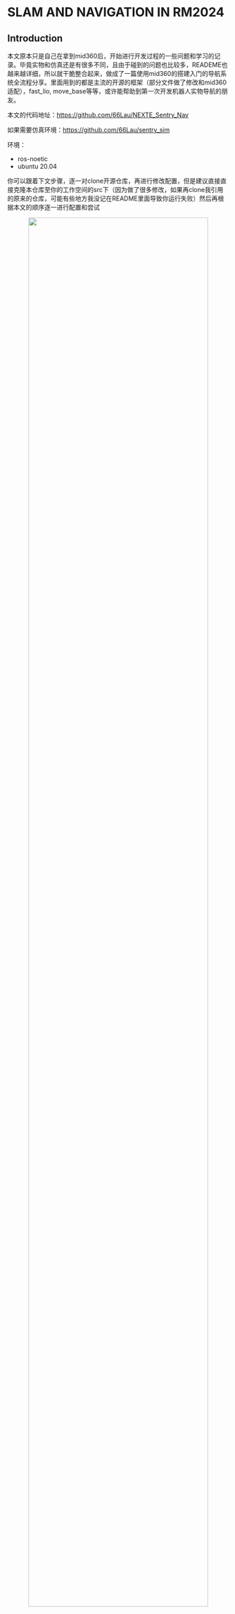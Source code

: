 # SLAM AND NAVIGATION IN RM2024
## Introduction
本文原本只是自己在拿到mid360后，开始进行开发过程的一些问题和学习的记录。毕竟实物和仿真还是有很多不同，且由于碰到的问题也比较多，READEME也越来越详细，所以就干脆整合起来，做成了一篇使用mid360的搭建入门的导航系统全流程分享。里面用到的都是主流的开源的框架（部分文件做了修改和mid360适配），fast_lio, move_base等等，或许能帮助到第一次开发机器人实物导航的朋友。

本文的代码地址：https://github.com/66Lau/NEXTE_Sentry_Nav

如果需要仿真环境：https://github.com/66Lau/sentry_sim

环境：
- ros-noetic 
- ubuntu 20.04  

你可以跟着下文步骤，逐一对clone开源仓库，再进行修改配置，但是建议直接直接克隆本仓库至你的工作空间的src下（因为做了很多修改，如果再clone我引用的原来的仓库，可能有些地方我没记在README里面导致你运行失败）然后再根据本文的顺序逐一进行配置和尝试

<div align="center"><img src="doc/sentry_navigation.png" width=90% /></div>

## Hardware info
- [MID360 offical web官网](https://www.livoxtech.com/cn/mid-360)
- [Quick-start-doc|MID360快速开始手册](https://terra-1-g.djicdn.com/65c028cd298f4669a7f0e40e50ba1131/Mid360/Livox_Mid-360_Quick_Start_Guide_multi.pdf)
- [user-manual|MID360用户手册](https://terra-1-g.djicdn.com/65c028cd298f4669a7f0e40e50ba1131/Mid360/20230727/Livox_Mid-360_User_Manual_CHS.pdf)
- [Livox_sdk2源地址](https://github.com/Livox-SDK/Livox-SDK2)
- [livox_ros_driver2源地址](https://github.com/Livox-SDK/livox_ros_driver2)

- [livox ros driver2安装博客](https://blog.csdn.net/qq_29912325/article/details/130269367?ops_request_misc=%257B%2522request%255Fid%2522%253A%2522169734904416800182711632%2522%252C%2522scm%2522%253A%252220140713.130102334..%2522%257D&request_id=169734904416800182711632&biz_id=0&utm_medium=distribute.pc_search_result.none-task-blog-2~all~sobaiduend~default-2-130269367-null-null.142^v96^pc_search_result_base9&utm_term=livox_sdk2&spm=1018.2226.3001.4187)

- [虚拟机和mid360桥接博客](https://blog.csdn.net/sinat_39110395/article/details/123545816?ops_request_misc=%257B%2522request%255Fid%2522%253A%2522169735401816800227447255%2522%252C%2522scm%2522%253A%252220140713.130102334..%2522%257D&request_id=169735401816800227447255&biz_id=0&utm_medium=distribute.pc_search_result.none-task-blog-2~all~sobaiduend~default-1-123545816-null-null.142^v96^pc_search_result_base9&utm_term=%E8%99%9A%E6%8B%9F%E6%9C%BA%E8%BF%9E%E6%8E%A5%E9%9B%B7%E8%BE%BE&spm=1018.2226.3001.4187)




## Livox和Fast-Lio配置流程
1. 安装[Livox_sdk2](https://github.com/Livox-SDK/Livox-SDK2),readme有写相关过程，注意：要更改主机ip为192.168.1.50[ubuntu修改方法](https://blog.csdn.net/sinat_39110395/article/details/123545816?ops_request_misc=%257B%2522request%255Fid%2522%253A%2522169735401816800227447255%2522%252C%2522scm%2522%253A%252220140713.130102334..%2522%257D&request_id=169735401816800227447255&biz_id=0&utm_medium=distribute.pc_search_result.none-task-blog-2~all~sobaiduend~default-1-123545816-null-null.142^v96^pc_search_result_base9&utm_term=%E8%99%9A%E6%8B%9F%E6%9C%BA%E8%BF%9E%E6%8E%A5%E9%9B%B7%E8%BE%BE&spm=1018.2226.3001.4187)，本人雷达ip为192.168.1.180
2. 安装[livox_ros_driver2](https://github.com/Livox-SDK/livox_ros_driver2), readme有写相关过程， 注意运行前要注意更改config里面的主机ip和雷达IP
3. 配置fast-lio  
参考：  
[FAST_LIO原地址](https://github.com/hku-mars/FAST_LIO)  
[FAST-LIO配置中文博客](https://blog.csdn.net/qq_42108414/article/details/131530293?ops_request_misc=%257B%2522request%255Fid%2522%253A%2522169737102216800185825796%2522%252C%2522scm%2522%253A%252220140713.130102334..%2522%257D&request_id=169737102216800185825796&biz_id=0&utm_medium=distribute.pc_search_result.none-task-blog-2~all~sobaiduend~default-1-131530293-null-null.142^v96^pc_search_result_base9&utm_term=fast%20lio%E9%85%8D%E7%BD%AE&spm=1018.2226.3001.4187)  
[关于在ROS1下用MID360配置FAST-LIO2备忘](https://blog.csdn.net/qq_52784762/article/details/132736322?ops_request_misc=&request_id=&biz_id=102&utm_term=fast%20lio%E9%85%8D%E7%BD%AE&utm_medium=distribute.pc_search_result.none-task-blog-2~all~sobaiduweb~default-1-132736322.142^v96^pc_search_result_base9&spm=1018.2226.3001.4187)  
更建议参考源地址的READEME

```bash
sudo apt install libeigen3-dev
sudo apt install libpcl-dev
```

```bash
# ros2需要安装
sudo apt install ros-humble-pcl-ros
```

``` bash
# 编译fast-lio
#这里进入的是你自己的工作空间的src，注意替换$A_ROS_DIR$
cd ~/$A_ROS_DIR$/src
git clone https://github.com/hku-mars/FAST_LIO.git
cd FAST_LIO
git submodule update --init
cd ../..
catkin_make
source devel/setup.bash
# 注意，如果使用的是mid360，即使用的是livox_ros_driver2而非1的话，
# 需要前往fast-lio的CmakeLists文件修改find_package里的livox_ros_driver为livox_ros_driver2，同时package.xml里面的也一样，对应的src中的cpp文件也需要修改，嫌改的麻烦的话mid360可以直接用我仓库中的fast_lio
```

``` bash
# 安装sophus
git clone https://github.com/strasdat/Sophus.git
cd Sophus
git checkout a621ff
mkdir build
cd build
cmake ../ -DUSE_BASIC_LOGGING=ON
make
sudo make install
```
上述步骤可能会报错,[解决方案](https://blog.csdn.net/DerrickRose25/article/details/130173310?ops_request_misc=%257B%2522request%255Fid%2522%253A%2522169737303816800215088736%2522%252C%2522scm%2522%253A%252220140713.130102334.pc%255Fall.%2522%257D&request_id=169737303816800215088736&biz_id=0&utm_medium=distribute.pc_search_result.none-task-blog-2~all~first_rank_ecpm_v1~rank_v31_ecpm-8-130173310-null-null.142^v96^pc_search_result_base9&utm_term=lvalue%20required%20as%20left%20operand%20of%20assignment%20%20%20%20unit_complex_.real%28%29%20%3D%201.%3B&spm=1018.2226.3001.4187)
``` bash
/home/lau/Sophus/sophus/so2.cpp:32:26: error: lvalue required as left operand of assignment
   unit_complex_.real() = 1.;
                          ^~
/home/lau/Sophus/sophus/so2.cpp:33:26: error: lvalue required as left operand of assignment
```
打开其位置so2.cpp:32:26改为
``` bash
SO2::SO2()
{
  unit_complex_.real(1.);
  unit_complex_.imag(0.);
}
```
sophus安装成功后再重新编译fast-lio

最后运行
``` bash
# 进入livox_ros_driver2所在的工作空间
cd ~/$A_ROS_DIR$
source devel/setup.bash
roslaunch livox_ros_driver2 msg_MID360.launch
#再开一个终端，进入fast_lio所在的工作空间
cd ~/$A_ROS_DIR$
source devel/setup.bash
roslaunch fast_lio mapping_mid360.launch

```
<div align="center"><img src="doc/fast_lio_1.png" width=90% /></div>
<div align="center"><img src="doc/fast_lio_2.png" width=90% /></div>
<div align="center"> 以上就是使用fast_lio建好的图的效果，最后会自动存在PCD文件夹中</div>


## 导航流程
一些基础的入门介绍：
- [ROS入门(九)——机器人自动导航](https://blog.csdn.net/Netceor/article/details/118997851?ops_request_misc=%257B%2522request%255Fid%2522%253A%2522169779395316800215096913%2522%252C%2522scm%2522%253A%252220140713.130102334..%2522%257D&request_id=169779395316800215096913&biz_id=0&utm_medium=distribute.pc_search_result.none-task-blog-2~all~sobaiduend~default-1-118997851-null-null.142^v96^pc_search_result_base9&utm_term=ros%E5%AF%BC%E8%88%AA%E6%B5%81%E7%A8%8B&spm=1018.2226.3001.4187)

- [带你理清：ROS机器人导航功能实现、解析、以及参数说明](https://blog.csdn.net/qq_42406643/article/details/118754093)

---
### 1.Relocalization
上面的建图完成后，如果我们希望下次机器人导航的时候，能找到机器人自己的当前位置，那么就需要对机器人进行定位操作。也有如下几种方式：
- 方式一：直接在初始位置使用里程计定位，也就是说，如果能确保机器人每次的上电和程序运行的初始位置始终一至，那么就可以使用fast_lio的里程计进行机器人定位。但这样的劣势很明显：1.机器人需要确保自己每次的初始位置一致，否则就会有误差；2.机器人在移动时，里程计会产生累计误差，无法消除。
- 方式二：使用地图进行重定位，简单来说，就是通过当前雷达的点云和已构建的地图进行匹配来找到机器人当前的位姿。一般二维地图采用amcl进行重定位，三维点云采用icp进行重定位，当然，也有一些新的论文会提出新的更好的重定位定位方法，这些优化的算法暂不讨论。这种重定位方式一般会要求人给一个大概的初始位置，又或者可以依靠机器人的其他传感器给出一个粗略的初始位置估计。  

考虑到避免累计误差，我们采用方式二进行定位。我们选用了一个开源的重定位代码(实际采用的也是icp，使用python写的，考虑运行速度的话可以自行使用c++实现或者使用其他icp重定位代码)：[FAST_LIO_LOCALIZATION](https://github.com/davidakhihiero/FAST_LIO_LOCALIZATION-ROS-NOETIC)

```bash
# 所需包
sudo apt install ros-$ROS_DISTRO-ros-numpy
pip install numpy==1.21
pip install open3d
```
目前这套适用python3.8，如果你有多个python环境，自行修改哈。

在配置时，我们发现了一些问题，主要还是版本导致。  
一个是原仓库使用的是python2，python2使用和安装外部库已经不太方便了，所以换成了python3。  
另一个是FAST_LIO_LOCALIZATION里面也包含了FAST_LIO，但是这里面的FAST_LIO还是比较老的版本，建议还是从最新的FAST_LIO仓库里拉最新的(因为做了mid360的适配)，然后记得在cmakelist里修改生成的可执行文件的名称，否则会和上一步的fast_lio的mapping重复报错。  
所以想使用的话建议还是直接使用我们的`sentry_slam/FAST_LIO_LOCALIZATION`和`sentry_slam/FAST_LIO`这两个修改好的包。


同时记录一下我对[FAST_LIO_LOCALIZATION](https://github.com/davidakhihiero/FAST_LIO_LOCALIZATION-ROS-NOETIC)所做的修改，包括以下文件: 
- `global_localization.py`  
  - `#!/usr/bin/python3` 此处我们修改解释器为python3
  - `*import _thread*`, python3中使用thread会报错，已经改名为_thread
  - 在open3d的最新版本, `o3d.registration`应被替换为 `o3d.pipelines.registration`
  - `FOV = 6.28` in 222 line 应该改成你使用的雷达的扫描范围. The scale of MID360 is 360, so 2*pi (rad)
  - FOV_FAR = 30, switch to you lidar max distance

- `localization_MID360.launch`
  - 我们修改了 `fastlio_mapping` 可执行文件的所属包，我们直接使用fast_lio2中的mid360的launch文件启动
  - 使用 `args="$(arg map) 5 _frame_id:=map cloud_pcd:=map" />` in line 28，而不是`/map`,即和你自己的tf树一致
  - modified to `<arg name="map" default="/home/rm/ws_sentry/src/FAST_LIO/PCD/scans.pcd" />`, that used the PCD file in FAST_LIO pkg, If you have your own PCD file, you can change it to your own PCD file path.

Usage:
```bash 
roslaunch livox_ros_driver2 msg_MID360.launch
roslaunch fast_lio_localization localization_MID360.launch 
# 发布初始位姿(也可以用rviz，第一次尝试的时候更建议使用rviz)
rosrun fast_lio_localization publish_initial_pose.py 0 0 0 0 0 0
# also you could publish your initial point use RVIZ
# 这里的原点是你建图时候的起点。

```

---

### 2. 地图转换（PCD to 二维栅格地图）
<div align="center"><img src="doc/sentry_navigation.png" width=90% /></div>
<div align="center">这里面红色的点云就是PCD文件显示的三维点云地图，白色的就是熟知的二维栅格地图</div>
<br>


地图转换主要是因为move_base是基于2d的栅格地图进行路径规划，而fast_lio默认的输出地图是三维点云的PCD文件，我们需要用一些方法获取2d的栅格地图，有以下几种方式：
  1. 用fast_lio构建好PCD地图后，将PCD地图转换为栅格地图  
    方式一：使用[pcd_package](https://github.com/Hinson-A/pcd2pgm_package)开源功能包，参考[离线将PCD地图转换为pgm栅格地图](https://blog.csdn.net/Draonly/article/details/124537069?ops_request_misc=%257B%2522request%255Fid%2522%253A%2522165207936116781435426048%2522%252C%2522scm%2522%253A%252220140713.130102334.pc%255Fall.%2522%257D&request_id=165207936116781435426048&biz_id=0&utm_medium=distribute.pc_search_result.none-task-blog-2~all~first_rank_ecpm_v1~rank_v31_ecpm-6-124537069-null-null.142%5Ev9%5Econtrol,157%5Ev4%5Econtrol&utm_term=pcd%E5%9C%B0%E5%9B%BE%E8%BD%AC%E6%8D%A2%E4%B8%BA%E6%A0%85%E6%A0%BC%E5%9C%B0%E5%9B%BE&spm=1018.2226.3001.4187)  
    方式二：使用`octomap_server`功能包,离线将pcd转换成栅格地图，参考[octomap_server使用－－生成二维占据栅格地图和三维概率地图](https://blog.csdn.net/sru_alo/article/details/85083030?ops_request_misc=%257B%2522request%255Fid%2522%253A%2522169804282616800213031883%2522%252C%2522scm%2522%253A%252220140713.130102334..%2522%257D&request_id=169804282616800213031883&biz_id=0&utm_medium=distribute.pc_search_result.none-task-blog-2~all~sobaiduend~default-2-85083030-null-null.142^v96^pc_search_result_base9&utm_term=%E7%82%B9%E4%BA%91%E5%9C%B0%E5%9B%BE%E7%94%9F%E6%88%90%E6%A0%85%E6%A0%BC%E5%9C%B0%E5%9B%BE&spm=1018.2226.3001.4187)  
  2. 在fast_lio构建三维点云地图的同时，也实时构建2d的栅格地图

本文的代码仓库里两种方式都有，常用的是第二种，如果你是打比赛之类的用的话，建议你建图的时候可以使用rosbag录制一下你的雷达的话题（imu+pcd）,这样就算建图效果一般，也能离线重新rosbag play进行建图
#### 配置：
```bash
sudo apt install ros-noetic-map-server
# 打开一个终端.(ctrl+alt+T)输入下面指令安装octomap.
sudo apt-get install ros-noetic-octomap-ros #安装octomap
sudo apt-get install ros-noetic-octomap-msgs
sudo apt-get install ros-noetic-octomap-server
 
# 安装octomap 在 rviz 中的插件
sudo apt-get install ros-noetic-octomap-rviz-plugins
# install move_base
sudo apt-get install ros-noetic-move-base

#如果使用方式一，还需将pcd2pgm拉到工作空间的src目录下编译
#本文代码仓库已经包含了该仓库，再sentry_tools/pcd2pgm，如果直接使用本文代码仓库，则不需要再拉
git clone https://github.com/Hinson-A/pcd2pgm_package.git
```
#### 方式一实现
```bash
# pcd2pgm offline
# modify run.launch file in pcd2pgm such as the pcd file pasth etc.
# 修改 pcd2pgm中的run.launch文件，修改输入的pcd文件路径等
roslaunch pcd2pgm run.launch
```
#### 方式二实现
使用`octomap_server`功能包中的`octomap_server_node`节点, 实时读取三维点云, 并生成栅格地图(这个方法其实也能离线将PCD转为栅格地图).

我们在 `FAST_LIO` 功能包中添加了 `Pointcloud2Map.launch`, which will update the 2D mapping at same time, if you publish the PointCloud2 from FAST_LIO. 

然后我们综合了 `SLAM`, `relocalization`, `实时构建栅格地图`三个功能, in only one launch file ==> `sentry_build.launch`.

运行此功能包后，系统便会开始自动同步构建栅格地图.

如果你对你构建的三维点云地图和二维栅格地图满意，并希望保存下来：
  1. 三维点云地图pcd文件会在`sentry_build.launch`运行结束后自动保存到fast_lio/PCD文件夹下
  2. 如果你希望保存二位栅格地图，请运行以下命令：


```bash
# save the pgm map file
rosrun map_server map_saver map:=/<Map Topic> -f PATH_TO_YOUR_FILE/mymap
#eg，举例:
rosrun map_server map_saver map:=/projected_map -f /home/rm/ws_sentry/src/FAST_LIO/PCD/scans
```
---

### 3. Pointcloud2 to Lasercan
<div align="center"><img src="doc/sentry_navigation.png" width=90% /></div>
<div align="center">这里面栅格地图上的黑色像素块（障碍物或者地图边界）上面有一层绿色的小方格，那个就是实时的二维点云</div>
<br>
move_base框架下，我们构建局部代价地图时，需要输入当前的laserscan的实时二位点云

The output format of 3d point clouds of FAST_LIO is `/pointclouds2`. However, the input format of `move_base` is `/Laserscan`. Therefore, it is necessary to transfrom the `/pointclouds2` to `/Laserscan`.

我使用的包是[pointcloud_to_laserscan](https://github.com/ros-perception/pointcloud_to_laserscan.git).  
The package we are using is [pointcloud_to_laserscan](https://github.com/ros-perception/pointcloud_to_laserscan.git).

有关这个包的博客 `pointcloud_to_laserscan` :   
blog about `pointcloud_to_laserscan` : [pointcloud_to_laserscan_blog](https://blog.csdn.net/qq_43176116/article/details/86095482?ops_request_misc=&request_id=&biz_id=102&utm_term=pointcloud2%20to%20laserscan&utm_medium=distribute.pc_search_result.none-task-blog-2~all~sobaiduweb~default-2-86095482.142^v96^pc_search_result_base2&spm=1018.2226.3001.4187)

启动文件为`PointsCloud2toLaserscan.launch`
The launch file is `PointsCloud2toLaserscan.launch`

---
### 4. 坐标系映射

input：`body` frame，即机器人在三维点云坐标系下的位姿  
output: `body_2d` frame，即机器人在二维栅格地图坐标系下的位姿

由于`fast_lio_localization`输出的 `body` frame是当前机器人在三维点云坐标系下的位姿，而`move_base`需要的`map` frame是二维栅格地图坐标系下的坐标`body_2d`，因此需要进行坐标系转换。

此处需要根据你的雷达安装方式进行相应的转换。如：你的雷达是正向安装，或者正向稍微倾斜一点安装，即mid360的底部始终指向地面。这种情况下，对于坐标系的位置，只需要把body frame中的(x,y,z)取(x,y,0)赋给body_2d即可。同时，对于坐标系的姿态，把body frame 中的四元数(x,y,z,w)取(0,0,z,w)赋给body_2d即可。

这样最后的效果就是，3d中的机器人坐标系映射到二维`body_2d`，位置信息z始终为0，而位置信息x，y始终跟随`body` frame同步。同时姿态信息只有yaw轴会跟着3d中的机器人同步。这样坐标系`body_2d`的xy轴就可以始终贴合地图，便于路径规划。

如果你的机器人将mid360反装，即底部指向天空，你需要修改tf的转换

此处的代码请见: `\sentry_nav\src\Trans_TF_2d.cpp`  
如何修改tf发布和订阅请见: [tf/Tutorials](http://wiki.ros.org/tf/Tutorials)(ps: 没有找见很好的中文材料，且英文教程和源码比较官方详细)


---
### 5. MOVE_BASE 避障和路径规划

我们主要采用开源的成熟框架move_base进行路径规划，避障。  
主要是简单好用，资料丰富，对于小白来说比较合适。  
自然也会有一些不足之处，暂时只是用move_base进行2d的避障和路径规划。如果需要上坡，或者z轴方向上有移动，需要参考更加复杂的路径规划算法，后续找到了鲁棒的方案再更新（2023-10-28）。

#### `input`（至少需要这些信息）: 
- `/Laserscans`, 即机器人坐标系的2维点云数据，
  - 如何用mid360获取，见上面第三点, 如果你需要避障，则必须提供此信息或者`/PointCloud`
- `/tf`, 你的tf中需要至少包含以下坐标系
  - `/map`, 二维栅格地图坐标系, 在我的源码中名字为`map`
  - `/odom`, 机器人里程计坐标系, 在我的源码中名字为`camera_init`
  - `/base_link`, 机器人坐标系, 在我的源码中名字为`body_2d`
  - PS: 如何看自己的坐标系是否正确呢？终端输入rqt，打开插件中的tf tree就能看到
- `/map`,  这个/map不是坐标系信息，而是使用map_server发布的栅格地图信息
  - 在我的代码中，调用map_server写在fast_lio_localization包中的sentry_localize.launch 文件
- `move_base_simple/goal`， 机器人希望到达的位置，可以使用rviz的红色箭头发布
- `/odom`, 里程计信息
  - 在我的代码中, 在运行sentry_localize.launch文件时，会自动运行fast_lio发布里程计信息

#### `output`:(这个比较多，发布的东西很全，挑几个重点关注的)
- 发布`/cmd_vel`话题，控制机器人运动
  - 如果你是第一次使用ros，这个信息需要重点关注，因为输出的就是xyz方向的线速度和绕xyz轴旋转的角速度，有了这个消息就可以用控制机器人导航了，检查cmd_vel时，建议使用rqt中的波形图，检查是否正确
- 发布 global path 和local_path
- 发布 cost map, 即代价地图
<div align="center"><img src="doc/sentry_navigation_1.gif" width=60% /></div>
<div align="center">实机测试</div>
<br>

#### 具体实现
其他信息不再过多阐述，建议参考[move_base官方wiki](http://wiki.ros.org/move_base) |  [dwa_local_planner官方wiki](http://wiki.ros.org/dwa_local_planner) | [autolabor的ros教程(导航实现04_路径规划)](http://www.autolabor.com.cn/book/ROSTutorials/di-7-zhang-ji-qi-ren-dao-822a28-fang-771f29/72-dao-hang-shi-xian/724-dao-hang-shi-xian-04-lu-jing-gui-hua.html)
本文有关move_base的相关参数设置和代码请见 `Sentry_Nav`功能包

  1. build the map  构建地图

     - `roslaunch roslaunch livox_ros_driver2 msg_MID360.launch`
     - `roslaunch fast_lio_localization sentry_build_map.launch`
     - 如果你认为当前构建的栅格地图还可以,运行 `rosrun map_server map_saver map:=/projected_map -f /home/rm/ws_sentry/src/sentry_slam/FAST_LIO/PCD/scans`, 来保存栅格地图，注意，三维点云的PCD是运行结束后自动保存到在launch file中指定的路径下的
  2. navigation 导航
     - check the 2d map in PCD dir, especially the `scans.yaml`, make sure the `origin`[x,y,yaw] can not be nan.   
     检查在fast_lio/PCD下中保存的2d地图`scans.yaml`,确保其中参数`origin`[x,y,yaw]不能是nan，如果yaw是nan的话，将其设置为0.
     - `roslaunch roslaunch livox_ros_driver2 msg_MID360.launch`
     - `roslaunch fast_lio_localization sentry_localize.launch`
     - publish the initial pose by using `rviz` or `rosrun fast_lio_localization publish_initial_pose.py 0 0 0 0 0 0`
     - `roslaunch sentry_nav sentry_movebase.launch `
     - 发布目标点 `rviz` | publish the goal point through `rviz`

     - using `rqt` to check the cmd_vel, in ros, the red axis delegate the x axis, the green one is the y axis, the blue one is the z axis. Besides, when the `angular velocity` bigger than `0`, it means that the robot should `rotate anticlockwise`, and when the angular velocity smaller than 0, it means that the robot should rotate clockwise.
     使用`rqt`来检查cmd_vel，在ros中，红轴代表x轴，绿色的是y轴，蓝色的是z轴。当角速度大于0时，表示机器人应“逆时针旋转”，当角速度小于0时，表示机器人应“顺时针旋转”。

### Adjusting param
- why the robot can not reach the limit of velocity I 
  - [Reference1](https://answers.ros.org/question/12066/move_basebase_local_planner-maximum-velocity/)
  - [Referebce2](https://answers.ros.org/question/297226/velocity-doesnt-increase-when-using-move-base-navigation/)
  - [Reference3](https://answers.ros.org/question/267293/navigation-cant-reach-max-speed/)

## Serial and Decision
即机器人控制的决策层和通讯，这里采用的是串口


### 1. Serial
当你的导航部分完成后，系统理论会针对你给的目标点生成路径和cmd_vel的话题，至此，就可以控制机器人移动。

本文使用的是虚拟串口发送给下位机相关的数据，通讯协议是由我们自己定义的，仅供参考。
[Blog about Serial in ros](https://blog.csdn.net/qq_43525704/article/details/103363414?ops_request_misc=&request_id=&biz_id=102&utm_term=ros%20chuan%20kou&utm_medium=distribute.pc_search_result.none-task-blog-2~all~sobaiduweb~default-0-103363414.nonecase&spm=1018.2226.3001.4187)

Setting serial port permissions
```bash
sudo usermod -aG dialout $USER
# USRE is your username
# eg:
sudo usermod -aG dialout lau
```

#### 1. suscribe the `cmd_vel`

#### 2. use serial.write to send data

#### 3. For detail please see /sentry_comm/sentry_serial/src/serial_send.cpp

```bash 
rosrun sentry_serial sentry_send <serial port path>

#eg:

rosrun sentry_serial sentry_send /dev/ttyACM0
#the default seriial port path is /dev/ttyACM0, if you do not offer the param

```
### 2. Decision
决策层就是上位机通过机器人的设计需求和使用需求，决定机器人应该做什么，以及如何做。本导航系统的决策层的主要任务就是，控制机器人在某时刻，某地点，某事件中的目标位置选取。

正因为决策层是由机器人的使用需求决定的，而不同人的使用需求又大相径庭，此处只根据本项目的使用需求进行设计，即RoboMaster赛事的需求，仅供参考，若想使用至其他场景，请自行修改。

搭建实物场地中，所以决策层TBD。

## 运行命令
本导航系统运行的最终的命令为:

  1. build the map  构建地图
```bash
roslaunch livox_ros_driver2 msg_MID360.launch
roslaunch fast_lio_localization sentry_build_map.launch
rosrun map_server map_saver map:=/projected_map -f /home/rm/ws_sentry/src/sentry_slam/FAST_LIO/PCD/scans
```



  2. navigation 导航（基于icp重定位）
```bash
roslaunch livox_ros_driver2 msg_MID360.launch
roslaunch fast_lio_localization sentry_localize.launch
# 用rviz发布初始位姿或者 `rosrun fast_lio_localization publish_initial_pose.py 0 0 0 0 0 0`
roslaunch sentry_nav sentry_movebase.launch
# 用rviz发布目标点
roslaunch sentry_serial sentry_serial.launch
```

  3. navigation 导航(基于里程计定位，由于fast_lio的精度不错，所以基本上没什么累计误差，但是初始摆放位置必须准确)
```bash
roslaunch livox_ros_driver2 msg_MID360.launch
roslaunch fast_lio_localization sentry_localize.launch
# 用rviz发布初始位姿或者 `rosrun fast_lio_localization publish_initial_pose.py 0 0 0 0 0 0`
roslaunch sentry_nav sentry_movebase.launch
# 用rviz发布目标点
roslaunch sentry_serial sentry_serial.launch
```
由于文件中不可避免的会出现一些绝对路径的信息，还有诸如dev/ttyACM0这样应取决于你的硬件设备的相关文件，所以直接运行大概率会出问题，一般出问题后仔细查看报错，修改相关文件即可（这里因人而异，本章中无法做到非常详尽的指导，有过ros和c++开发经验应该很快能自己解决）
<div align="center"><img src="doc/rosgraph-11-10.png" width=100% /></div>
<div align="center">ROS Node Graph</div>
<br>

<div align="center"><img src="doc/topic-11-10-up.png" width=100% /></div>

<div align="center"><img src="doc/topic-11-10-down.png" width=100% /></div>
<div align="center">TOPIC</div>
<br>

<div align="center"><img src="doc/tftree_nav.png" width=90% /></div>
<div align="center">TF_tree</div>
<br>
这里对于tf树做一点说明

 - map->camera_init：tf转换由重定位icp发布，如果直接使用里程计定位，则是由static_transform_publisher静态发布。
 - cmera_init->robot_foot_init：由static_transform_publisher静态发布，这样作用是mid360到机器人足端的转换，robot_foot_init意味着机器人足端的初始位姿
 - camera_init->body：由fast_lio的里程计信息发布，就是雷达的初始位姿，到雷达当前位姿的关系
 - body->body_foot：主要作用是将雷达的位姿转换到机器人足端，也是静态发布
 - map->body_2d：由Trans_body_2d.cpp发布，主要作用是将body投影到2dmap上(如果斜着装或者倒着装，建议在move_base中把这个换成body_foot)

## 后续优化或修改
  上面的内容可以作为导航系统的雏形，或者说是初学者的快速入门。得益于ROS不同功能包之间的良好的解耦，后续可以针对上面slam部分，避障部分，路径规划部分独立修改并优化，后续的优化或修改，可以参考以下内容：

### 2023-10-28 更换局部规划器为dwa，同时使cmd_vel输出全向移动机器人的y方向速度而不是使用默认的yaw

### 2023-11-02 使用ema滤波算法平滑move_base的输出/cmd_vel.
由于move_base的输出/cmd_vel经常有速度的突变，且控制频率不高的条件下，会导致机器人运动卡顿，为了平滑机器人的运动，我们使用`velocity_smoother_ema`包(基于ema算法)对于输出的速度进行平滑处理，此处也可以使用`yocs_velocity_smoother`.
```bash
git clone https://github.com/seifEddy/velocity_smoother_ema.git

```
velocity_smoother_ema的启动已经添加至sentry_movebase.launch file，并且现在串口订阅的是滤波后的速度即`/smooth_cmd_cel`
<div align="center"><img src="doc/Filter-11-10.png" width=100% /></div>
<div align="center">EMA FILTER</div>
<br>

### 2023-11-02 make a little bit change to sentrial_serial.
- 使用rosparam传递参数
- 现在串口订阅 `/smooth_cmd_cel` 话题
- 增加了一个launch file并设定了参数

<!-- ### 2023-11-16 place the mid360 up side down -->
<!-- The parameter should be modified:

livox_ros_driver2:(MID360_config.json)
``` h
  "lidar_configs" : [
    {
      "ip" : "192.168.1.180",
      "pcl_data_type" : 1,
      "pattern_mode" : 0,
      "extrinsic_parameter" : {
        "roll": 180.0,
        "pitch": 0.0,
        "yaw": 0.0,
        "x": 0,
        "y": 0,
        "z": 0
      }
    }
  ]

```

Fast_lio:(mid360.yaml)
```YAML
    # default:false
    extrinsic_est_en:  true      # true: enable the online estimation of IMU-LiDAR extrinsic
    extrinsic_T: [ -0.011, -0.02329, 0.04412 ]
    # default:[1,0,0,0,1,0,0,0,1]
    extrinsic_R: [ 1, 0, 0,
                   0, -1, 0,
                   0, 0, -1]
```
Point_lio:(avia.yaml)
```YAML
    fov_degree: 360 
    det_range: 450.0
    # default:false
    gravity_align: true # true to align the z axis of world frame with the direction of gravity, and the gravity direction should be specified below
    # default:[0.0, 0.0, -9.810]
    gravity: [0.0, 0.0, 9.810] # [0.0, 9.810, 0.0] # gravity to be aligned
    # default:[0.0, 0.0, -9.810]
    gravity_init: [0.0, 0.0, 9.810] # [0.0, 9.810, 0.0] # # preknown gravity in the first IMU body frame, use when imu_en is false or start from a non-stationary state
    extrinsic_T: [ 0.04165, 0.02326, -0.0284 ]
    # default:[1,0,0,0,1,0,0,0,1]
    extrinsic_R: [ 1, 0, 0,
                   0, -1, 0,
                   0, 0, -1 ]

``` -->
### 2023-11-16 add rosbag for testing

``` shell
rosbag record -a -O ~/ws_sentry/mid360_bag/test.bag
roslaunch livox_ros_driver2 msg_MID360.launch
```

### 2023-11-16 data record
For the Localization  
the delay of the icp-relocalization is 20ms  
the delay of the fast_lio is 1.6ms  
add a launch file that only using fast_lio odometry for localization

## F&Q
### 1. 如何确保栅格地图和三维点云地图处于完全重合的状态

采用时候fast_lio构建三维点云地图的同时，将点云数据用octomap压至二维地图,同时构建的地图可以确保relocalize在三维点云中的机器人位姿可以完全映射到二位栅格地图中使用

### 2. 关于雷达非常规安装位置的一点测试  

再fast_lio中，或者说rviz的显示中，都是以camera_init为基坐标，也就是启动fast_lio时的雷达位姿作为基坐标，所以当你侧着放的时候，点云也是歪的，如图：
    <div align="center"><img src="doc/Slope_down_37_degrees.png" width=80% /></div>
    <div align="center">雷达向下倾斜37度</div>
同时如果我们直接使用这样的坐标系进行建图，我们会得到这样的滑稽地图，可以很直观的看到，这个问题就是出在camera_init是以雷达imu初始位姿为基坐标系。
    <div align="center"><img src="doc/Slope_down_37_degrees_mapping.png" width=80% /></div>
但一般对于机器人来说，我们更加希望以机器人的初始位置的水平的坐标作为基坐标，这样我们从rviz可视化也不会那么难受，由于市面上主流的2d雷达很少涉及到斜着装的状况，所以相关博客都比较少，以下解决方式均是我没有经过其他资料验证的邪门歪道：  
我们在sentry_build_map.launch文件中，加入如下代码：
```XML
<!-- 发布一个雷达body到机器人足端body_foot的静态映射 -->
<node pkg="tf2_ros" type="static_transform_publisher" name="tf_pub_1" args="0 0 0.3 0 -0.645 0 body body_foot" />
<!-- 发布一个雷达初始位置camera_init到机器人足端初始位置body_init的静态映射 -->
<node pkg="tf2_ros" type="static_transform_publisher" name="tf_pub_2" args="0 0 0.3 0 -0.645 0 camera_init foot_init" />
```
<div align="center"><img src="doc/37_degree_adjust.png" width=80% /></div>
可以看到，这样就舒服了(注意在PointCloud2Map.launch文件中，也要将原来的camera_init改为foot_init，因为现在是基于机器人foot坐标系了)

这里补充一下，在fast_lio中的mid360.yaml中的外参
```YML
extrinsic_est_en:  false      # true: enable the online estimation of IMU-LiDAR extrinsic
    extrinsic_T: [ -0.011, -0.02329, 0.04412 ]
    extrinsic_R: [ 1, 0, 0,
                   0, 1, 0,
                   0, 0, 1]
```
指的是，使用外部的陀螺仪的话，雷达到外部陀螺仪的转换，而mid360的陀螺仪是内置在360里面的，且方向和点云方向是一致的，所以不能通过修改此处去改变陀螺仪方向

同时livox_ros_driver2中的MID360_config.json里面的
```YML
"lidar_configs" : [
    {
      "ip" : "192.168.1.12",
      "pcl_data_type" : 1,
      "pattern_mode" : 0,
      "extrinsic_parameter" : {
        "roll": 0.0,
        "pitch": 0.0,
        "yaw": 0.0,
        "x": 0,
        "y": 0,
        "z": 0
      }
    }
  ]
  ```
  这里面的外参，只能改变点云相对陀螺仪的位姿，而不能将陀螺仪映射到你期望的pose去

  ### 3. 关于全向移动（云台类似无人机的6自由度模型）运动时yaw轴自旋时的导航
  由于比赛需要和机械设计的原因，我们的雷达安装在yaw轴上，同时yaw轴还在不断自旋，自旋的同时向xy方向全向移动，这个时候要注意控制频率的问题。

  一般局部路径规划器的输出都是10-15hz，也就是延迟达到0.1s，如果同时在自旋的话，这0.1秒会带来很大的角度偏差！一般下位机的电机控制频率可能在500-1000hz，这种情况下，需要下位机在0.1秒内，根据距离上一时刻接受导航的串口数据的时间差，叠加上旋转过的角度，解算出此时刻的速度方向。 


## TODO
- 等机械结构设计完成，实际对比一下倒装不自旋，斜装并自旋的定位效果
- 对比一下只用里程计定位的效果，即不用icp
- 尝试加入robot_localization的定位，即里程计高频输入，icp隔段时间融合消除累计误差
- 尝试一下更高频的定位方法后的，move_base实车的效果
- 把move_base扬了，换成cmu的autonomous_exploration_development_environment并使用FAR planner


